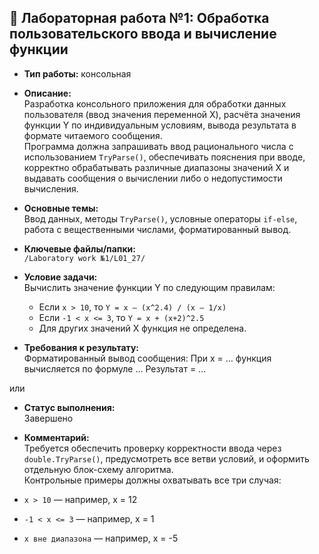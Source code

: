## 📘 Лабораторная работа №1: Обработка пользовательского ввода и вычисление функции

- **Тип работы:** консольная
- **Описание:**  
  Разработка консольного приложения для обработки данных пользователя (ввод значения переменной X), расчёта значения функции Y по индивидуальным условиям, вывода результата в формате читаемого сообщения.  
  Программа должна запрашивать ввод рационального числа с использованием `TryParse()`, обеспечивать пояснения при вводе, корректно обрабатывать различные диапазоны значений X и выдавать сообщения о вычислении либо о недопустимости вычисления.

- **Основные темы:**  
  Ввод данных, методы `TryParse()`, условные операторы `if-else`, работа с вещественными числами, форматированный вывод.

- **Ключевые файлы/папки:**  
  `/Laboratory work №1/L01_27/`

- **Условие задачи:**  
  Вычислить значение функции Y по следующим правилам:
  - Если `x > 10`, то `Y = x – (x^2.4) / (x – 1/x)`
  - Если `-1 < x <= 3`, то `Y = x + (x+2)^2.5`
  - Для других значений X функция не определена.

- **Требования к результату:**  
  Форматированный вывод сообщения:
При x = … функция вычисляется по формуле … Результат = …

или

- **Статус выполнения:**  
Завершено

- **Комментарий:**  
Требуется обеспечить проверку корректности ввода через `double.TryParse()`, предусмотреть все ветви условий, и оформить отдельную блок-схему алгоритма.  
Контрольные примеры должны охватывать все три случая:
- `x > 10` — например, x = 12
- `-1 < x <= 3` — например, x = 1
- `x вне диапазона` — например, x = -5
